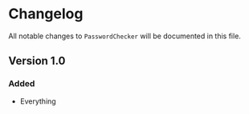 # Changelog

All notable changes to `PasswordChecker` will be documented in this file.

## Version 1.0

### Added
- Everything
